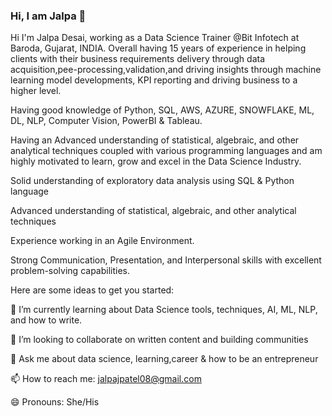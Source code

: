 ### Hi, I am Jalpa 👋


Hi I'm Jalpa Desai, working as a Data Science Trainer @Bit Infotech at Baroda, Gujarat, INDIA.
Overall having 15 years of experience in helping clients with their business requirements delivery through data acquisition,pee-processing,validation,and driving insights through machine learning model developments, KPI reporting and driving business to a higher level.

Having good knowledge of  Python, SQL, AWS, AZURE, SNOWFLAKE, ML, DL, NLP, Computer Vision, PowerBI & Tableau.

Having an Advanced understanding of statistical, algebraic, and other analytical techniques coupled with various programming languages and am highly motivated to learn, grow and excel in the Data Science Industry.

Solid understanding of exploratory data analysis using SQL & Python language

Advanced understanding of statistical, algebraic, and other analytical techniques

Experience working in an Agile Environment. 

Strong Communication, Presentation, and Interpersonal skills with excellent problem-solving capabilities.

Here are some ideas to get you started:


🌱 I’m currently learning about Data Science tools, techniques, AI, ML, NLP, and how to write.

👯 I’m looking to collaborate on written content and building communities

💬 Ask me about data science, learning,career & how to be an entrepreneur 

📫 How to reach me: jalpajpatel08@gmail.com

😄 Pronouns: She/His

